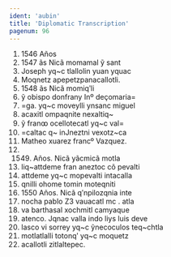 ```yaml
---
ident: 'aubin'
title: 'Diplomatic Transcription'
pagenum: 96
---
```

1.	1546 Años
2.	1547 ãs Nicã momamal ỹ sant
3.	Joseph yq~c tlallolin yuan yquac
4.	Moqnetz apepetzpanacallotli.
5.	1548 ãs Nicã momiqʹli
6.	ỹ obispo donfrany Inº deҫomaria=
7.	=ga. yq~c moveylli ynsanc miguel
8.	acaxitl ompaqnite nexaltiq~
9.	ỹ franꝏ ocellotecatl yq~c val=
10.	 =caltac q~ inJneztni vexotz~ca
11.	 Matheo xuarez francº Vazquez.
12.	 1549. Años. Nicã yãcmicã motla
13.	 liq~attdeme fran  aneztoc cõ pevalti
14.	 attdeme yq~c mopevalti intacalla
15.	 qnilli ohome tomin moteqniti
16.	 1550 Años. Nicã qʹnpilozqnia inte
17.	 nocha pablo Z3 vauacatl mc . atla
18.	 va barthasal xochmitl camyaque 
19.	 atenco. Jqnac valla indo liys luis deve
20.	 lasco vi sorrey yq~c ỹnecoculos teq~chtla
21.	 motlatlalli totonqʹ yq~c moquetz
22.	 acallotli zitlaltepec.

